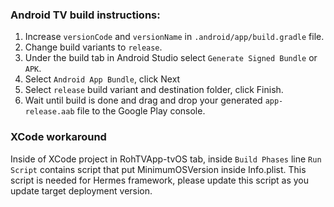 ### Android TV build instructions: 

1. Increase `versionCode` and `versionName` in `.android/app/build.gradle` file.
2. Change build variants to `release`.
3. Under the build tab in Android Studio select `Generate Signed Bundle` or `APK`.
4. Select `Android App Bundle`, click Next
5. Select `release` build variant and destination folder, click Finish.
6. Wait until build is done and drag and drop your generated `app-release.aab` file to the Google Play console.

### XCode workaround
Inside of XCode project in RohTVApp-tvOS tab, inside `Build Phases` line `Run Script` contains script that put MinimumOSVersion inside Info.plist. This script is needed for Hermes framework, please update this script as you update target deployment version.
